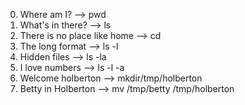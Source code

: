 0. Where am I? --> pwd
1. What's in there? --> ls
2. There is no place like home --> cd
3. The long format --> ls -l
4. Hidden files --> ls -la
5. I love numbers --> ls -l -a
6. Welcome holberton  --> mkdir/tmp/holberton
7. Betty in Holberton --> mv /tmp/betty /tmp/holberton